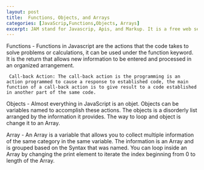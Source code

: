 ```yaml
---
layout: post
title:  Functions, Objects, and Arrays
categories: [JavaScrip,Functions,Objects, Arrays]
excerpt: JAM stand for Javascrip, Apis, and Markup. It is a free web server, it is a new way to build websites in a faster way, with a bette interface. They connect thought internet to inretac and offer a better service and platform for users.
---
```


Functions - Functions in Javascript are the actions that the code takes to solve problems or calculations, it can be used under the function keyword. It is the return that allows new information to be entered and processed in an organized arrangement.

     Call-back Action: The call-back action is the programming is an action programmed to cause a response to established code, the main function of a call-back action is to give result to a code established in another part of the same code.

Objects - Almost everything in JavaScript is an objet. Objects can be variables named to accomplish these actions. The objects is a disorderly list arranged by the information it provides. The way to loop and object is change it to an Array.

Array - An Array is a variable that allows you to collect multiple information of the same category in the same variable. The information is an Array and is grouped based on the Syntax that was named. You can loop inside an Array by changing the print element to iterate the index beginning from 0 to length of the Array.
